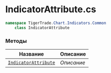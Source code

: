 
# IndicatorAttribute.cs
```csharp
namespace TigerTrade.Chart.Indicators.Common  
    class IndicatorAttribute
```

### Методы
| Название | Описание |
| --- | --- |
| [`IndicatorAttribute`](./Методы/IndicatorAttribute.md) | *Описание* |

